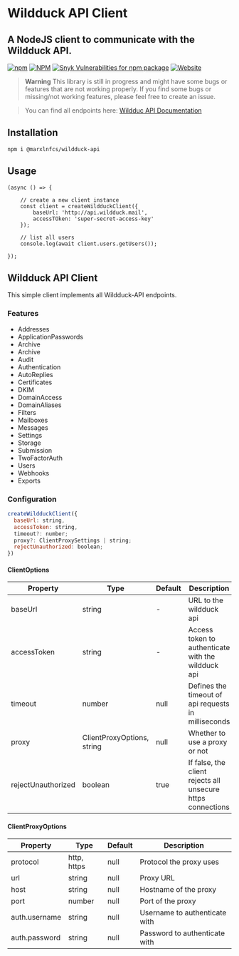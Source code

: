 # Wildduck API Client

## A NodeJS client to communicate with the Wildduck API.

[![npm](https://ico.y.gy/npm/dm/@marxlnfcs/wildduck-api?style=flat-square&logo=npm)](https://www.npmjs.com/package/@marxlnfcs/wildduck-api)
[![NPM](https://ico.y.gy/npm/l/@marxlnfcs/wildduck-api?style=flat-square&color=brightgreen)](https://www.npmjs.com/package/@marxlnfcs/wildduck-api)
[![Snyk Vulnerabilities for npm package](https://ico.y.gy/snyk/vulnerabilities/npm/@marxlnfcs/wildduck-api?style=flat-square&logo=snyk)](https://snyk.io/test/npm/@marxlnfcs/wildduck-api)
[![Website](https://ico.y.gy/website?down_color=red&down_message=offline&label=repository&up_color=success&up_message=online&url=https%3A%2F%2Fgithub.com%2Fmarxlnfcs%2Fwildduck-api&style=flat-square&logo=github)](https://github.com/marxlnfcs/wildduck-api)

> **Warning**
> This library is still in progress and might have some bugs or features that are not working properly.
> If you find some bugs or missing/not working features, please feel free to create an issue.

> You can find all endpoints here: [Wildduc API Documentation](https://docs.wildduck.email)

## Installation
```
npm i @marxlnfcs/wildduck-api
```

## Usage
```
(async () => {
     
    // create a new client instance
    const client = createWildduckClient({
        baseUrl: 'http://api.wildduck.mail',
        accessTOken: 'super-secret-access-key'
    });
    
    // list all users
    console.log(await client.users.getUsers());

});
```

## Wildduck API Client
This simple client implements all Wildduck-API endpoints.

### Features
* Addresses
* ApplicationPasswords
* Archive
* Archive
* Audit
* Authentication
* AutoReplies
* Certificates
* DKIM
* DomainAccess
* DomainAliases
* Filters
* Mailboxes
* Messages
* Settings
* Storage
* Submission
* TwoFactorAuth
* Users
* Webhooks
* Exports


### Configuration 
``` javascript
createWildduckClient({
  baseUrl: string,
  accessToken: string,
  timeout?: number;
  proxy?: ClientProxySettings | string;
  rejectUnauthorized: boolean;
})
```
#### ClientOptions
| Property           | Type                       | Default | Description                                                 |
|--------------------|----------------------------|---------|-------------------------------------------------------------|
| baseUrl            | string                     | -       | URL to the wildduck api                                     |
| accessToken        | string                     | -       | Access token to authenticate with the wildduck api          |
| timeout            | number                     | null    | Defines the timeout of api requests in milliseconds         |
| proxy              | ClientProxyOptions, string | null    | Whether to use a proxy or not                               |
| rejectUnauthorized | boolean                    | true    | If false, the client rejects all unsecure https connections | 


#### ClientProxyOptions
| Property      | Type        | Default   | Description                   |
|---------------|-------------|-----------|-------------------------------|
| protocol      | http, https | null      | Protocol the proxy uses       |
| url           | string      | null      | Proxy URL                     |
| host          | string      | null      | Hostname of the proxy         |
| port          | number      | null      | Port of the proxy             |
| auth.username | string      | null      | Username to authenticate with |
| auth.password | string      | null      | Password to authenticate with |